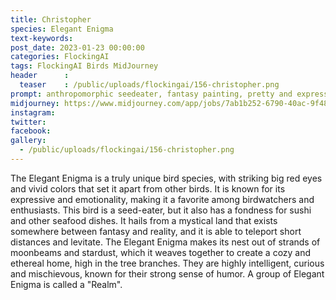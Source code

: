 ```yaml
---
title: Christopher
species: Elegant Enigma
text-keywords: 
post_date: 2023-01-23 00:00:00
categories: FlockingAI
tags: FlockingAI Birds MidJourney 
header      :
  teaser    : /public/uploads/flockingai/156-christopher.png
prompt: anthropomorphic seedeater, fantasy painting, pretty and expressive eyes, vivid colors, BirdPunk, pastelpunk, elegant, mythical, ethereal, intricate, elaborate, hyperrealism, hyper detailed, strong expressiveness and emotionality, 8K, Ultra Realistic, high octane , on a white background
midjourney: https://www.midjourney.com/app/jobs/7ab1b252-6790-40ac-9f48-18e8c90a04e1
instagram: 
twitter: 
facebook: 
gallery: 
  - /public/uploads/flockingai/156-christopher.png
---
```


The Elegant Enigma is a truly unique bird species, with striking big red eyes and vivid colors that set it apart from other birds. It is known for its expressive and emotionality, making it a favorite among birdwatchers and enthusiasts. This bird is a seed-eater, but it also has a fondness for sushi and other seafood dishes. It hails from a mystical land that exists somewhere between fantasy and reality, and it is able to teleport short distances and levitate. The Elegant Enigma makes its nest out of strands of moonbeams and stardust, which it weaves together to create a cozy and ethereal home, high in the tree branches. They are highly intelligent, curious and mischievous, known for their strong sense of humor. A group of Elegant Enigma is called a "Realm".